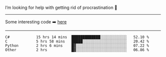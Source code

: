 I’m looking for help with getting rid of procrastination 🤔

-----

Some interesting code :arrow_right: [here](https://github.com/zhen8838/playground)

-----

<!--START_SECTION:waka-->

```text
C#            15 hrs 14 mins  █████████████░░░░░░░░░░░░   52.10 %
C             5 hrs 58 mins   █████░░░░░░░░░░░░░░░░░░░░   20.42 %
Python        2 hrs 6 mins    █▓░░░░░░░░░░░░░░░░░░░░░░░   07.22 %
Other         2 hrs           █▓░░░░░░░░░░░░░░░░░░░░░░░   06.86 %
```

<!--END_SECTION:waka-->

<!--
**zhen8838/zhen8838** is a ✨ _special_ ✨ repository because its `README.md` (this file) appears on your GitHub profile.

Here are some ideas to get you started:

- 🔭 I’m currently working on ...
- 🌱 I’m currently learning ...
- 👯 I’m looking to collaborate on ...
 ...
- 💬 Ask me about ...
- 📫 How to reach me: ...
- 😄 Pronouns: ...
- ⚡ Fun fact: ...
-->
